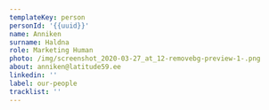```yaml
---
templateKey: person
personId: '{{uuid}}'
name: Anniken
surname: Haldna
role: Marketing Human
photo: /img/screenshot_2020-03-27_at_12-removebg-preview-1-.png
about: anniken@latitude59.ee
linkedin: ''
label: our-people
tracklist: ''
---
```

